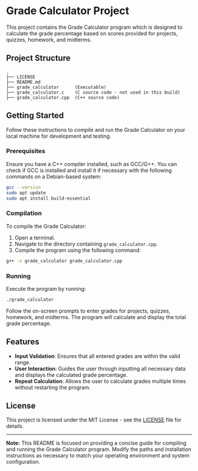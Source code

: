 # Grade Calculator Project

This project contains the Grade Calculator program which is designed to calculate the grade percentage based on scores provided for projects, quizzes, homework, and midterms.

## Project Structure

```
.
├── LICENSE
├── README.md
├── grade_calculator      (Executable)
├── grade_calculator.c    (C source code - not used in this build)
├── grade_calculator.cpp  (C++ source code)
```

## Getting Started

Follow these instructions to compile and run the Grade Calculator on your local machine for development and testing.

### Prerequisites

Ensure you have a C++ compiler installed, such as GCC/G++. You can check if GCC is installed and install it if necessary with the following commands on a Debian-based system:

```bash
gcc --version
sudo apt update
sudo apt install build-essential
```

### Compilation

To compile the Grade Calculator:

1. Open a terminal.
2. Navigate to the directory containing `grade_calculator.cpp`.
3. Compile the program using the following command:

```bash
g++ -o grade_calculator grade_calculator.cpp
```

### Running

Execute the program by running:

```bash
./grade_calculator
```

Follow the on-screen prompts to enter grades for projects, quizzes, homework, and midterms. The program will calculate and display the total grade percentage.

## Features

- **Input Validation**: Ensures that all entered grades are within the valid range.
- **User Interaction**: Guides the user through inputting all necessary data and displays the calculated grade percentage.
- **Repeat Calculation**: Allows the user to calculate grades multiple times without restarting the program.

## License

This project is licensed under the MIT License - see the [LICENSE](LICENSE) file for details.

---

**Note:** This README is focused on providing a concise guide for compiling and running the Grade Calculator program. Modify the paths and installation instructions as necessary to match your operating environment and system configuration.
